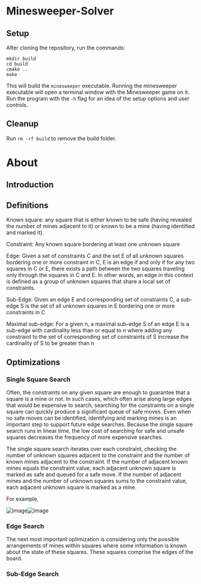 # Minesweeper-Solver

## Setup
After cloning the repository, run the commands: 
```
mkdir build
cd build
cmake ..
make
```
This will build the `minesweeper` executable. Running the minesweeper executable will open a terminal window with the Minesweeper game on it. Run the program with the `-h` flag for an idea of the setup options and user controls.

## Cleanup
Run `rm -rf build` to remove the build folder. 

# About

## Introduction

## Definitions

Known square: any square that is either known to be safe (having revealed the number of mines adjacent to it) or known to be a mine (having identified and marked it). 

Constraint: Any known square bordering at least one unknown square

Edge: Given a set of constraints C and the set E of all unknown squares bordering one or more constraint in C, E is an edge if and only if for any two squares in C or E, there exists a path between the two squares traveling only through the squares in C and E. In other words, an edge in this context is defined as a group of unknown squares that share a local set of constraints.

Sub-Edge: Given an edge E and corresponding set of constraints C, a sub-edge S is the set of all unknown squares in E bordering one or more constraints in C

Maximal sub-edge: For a given n, a maximal sub-edge S of an edge E is a sub-edge with cardinality less than or equal to n where adding any constraint to the set of corresponding set of constraints of S increase the cardinality of S to be greater than n

## Optimizations

### Single Square Search
Often, the constraints on any given square are enough to guarantee that a square is a mine or not. In such cases, which often arise along large edges that would be expensive to search, searching for the constraints on a single square can quickly produce a significant queue of safe moves. Even when no safe moves can be identified, identifying and marking mines is an important step to support future edge searches. Because the single square search runs in linear time, the low cost of searching for safe and unsafe squares decreases the frequency of more expensive searches.

The single square search iterates over each constraint, checking the number of unknown squares adjacent to the constraint and the number of known mines adjacent to the constraint. If the number of adjacent known mines equals the constraint value, each adjacent unknown square is marked as safe and queued for a safe move. If the number of adjacent mines and the number of unknown squares sums to the constraint value, each adjacent unknown square is marked as a mine. 

For example, 

![image](https://user-images.githubusercontent.com/66097224/144300170-582b5f96-f46f-47e3-9e12-e08d5b745f2a.png)![image](https://user-images.githubusercontent.com/66097224/144300371-603fdd48-95fc-43a2-968c-a293e86334f1.png)



### Edge Search
The next most important optimization is considering only the possible arrangements of mines within squares where some information is known about the state of these squares. These squares comprise the edges of the board. 

### Sub-Edge Search

